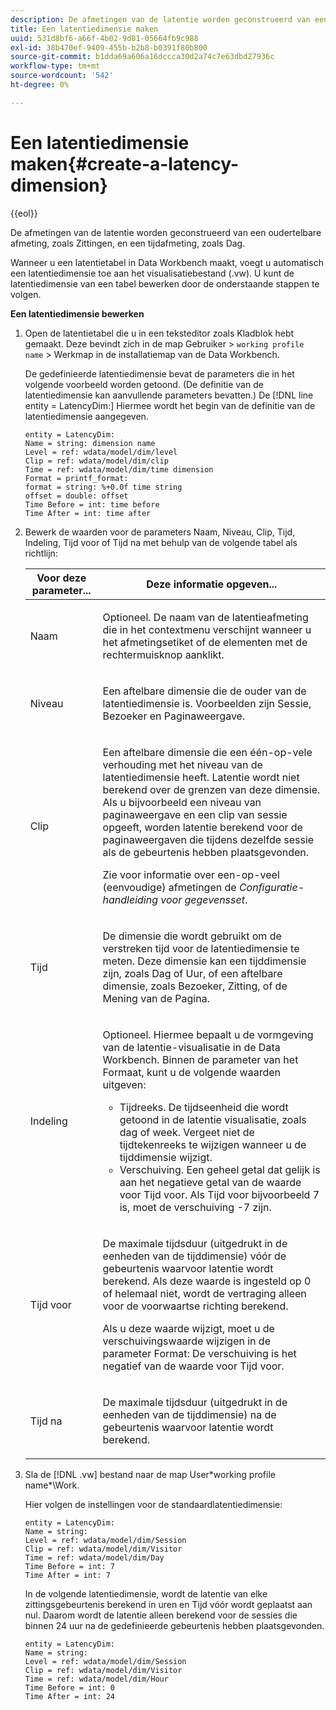 ```yaml
---
description: De afmetingen van de latentie worden geconstrueerd van een oudertelbare afmeting, zoals Zittingen, en een tijdafmeting, zoals Dag.
title: Een latentiedimensie maken
uuid: 531d8bf6-a66f-4b02-9d81-05664fb9c988
exl-id: 38b470ef-9409-455b-b2b8-b0391f80b800
source-git-commit: b1dda69a606a16dccca30d2a74c7e63dbd27936c
workflow-type: tm+mt
source-wordcount: '542'
ht-degree: 0%

---
```


# Een latentiedimensie maken{#create-a-latency-dimension}

{{eol}}

De afmetingen van de latentie worden geconstrueerd van een oudertelbare afmeting, zoals Zittingen, en een tijdafmeting, zoals Dag.

Wanneer u een latentietabel in Data Workbench maakt, voegt u automatisch een latentiedimensie toe aan het visualisatiebestand (.vw). U kunt de latentiedimensie van een tabel bewerken door de onderstaande stappen te volgen.

**Een latentiedimensie bewerken**

1. Open de latentietabel die u in een teksteditor zoals Kladblok hebt gemaakt. Deze bevindt zich in de map Gebruiker > `working profile name` > Werkmap in de installatiemap van de Data Workbench.

   De gedefinieerde latentiedimensie bevat de parameters die in het volgende voorbeeld worden getoond. (De definitie van de latentiedimensie kan aanvullende parameters bevatten.) De [!DNL line entity = LatencyDim:] Hiermee wordt het begin van de definitie van de latentiedimensie aangegeven.

   ```
   entity = LatencyDim:
   Name = string: dimension name
   Level = ref: wdata/model/dim/level
   Clip = ref: wdata/model/dim/clip
   Time = ref: wdata/model/dim/time dimension
   Format = printf_format: 
   format = string: %+0.0f time string
   offset = double: offset
   Time Before = int: time before
   Time After = int: time after
   ```

1. Bewerk de waarden voor de parameters Naam, Niveau, Clip, Tijd, Indeling, Tijd voor of Tijd na met behulp van de volgende tabel als richtlijn:

   <table id="table_13DF30B8B7314F118D0ED5DF9EA70B9B"> 
   <thead> 
   <tr> 
      <th colname="col1" class="entry"> Voor deze parameter... </th> 
      <th colname="col2" class="entry"> Deze informatie opgeven... </th> 
   </tr> 
   </thead>
   <tbody> 
   <tr> 
      <td colname="col1"> <p>Naam </p> </td> 
      <td colname="col2"> <p>Optioneel. De naam van de latentieafmeting die in het contextmenu verschijnt wanneer u het afmetingsetiket of de elementen met de rechtermuisknop aanklikt. </p> </td> 
   </tr> 
   <tr> 
      <td colname="col1"> <p>Niveau </p> </td> 
      <td colname="col2"> <p>Een aftelbare dimensie die de ouder van de latentiedimensie is. Voorbeelden zijn Sessie, Bezoeker en Paginaweergave. </p> </td> 
   </tr> 
   <tr> 
      <td colname="col1"> <p>Clip </p> </td> 
      <td colname="col2"> <p>Een aftelbare dimensie die een één-op-vele verhouding met het niveau van de latentiedimensie heeft. Latentie wordt niet berekend over de grenzen van deze dimensie. Als u bijvoorbeeld een niveau van paginaweergave en een clip van sessie opgeeft, worden latentie berekend voor de paginaweergaven die tijdens dezelfde sessie als de gebeurtenis hebben plaatsgevonden. </p> <p>Zie voor informatie over een-op-veel (eenvoudige) afmetingen de <i>Configuratie-handleiding voor gegevensset</i>. </p> </td> 
   </tr> 
   <tr> 
      <td colname="col1"> <p>Tijd </p> </td> 
      <td colname="col2"> <p>De dimensie die wordt gebruikt om de verstreken tijd voor de latentiedimensie te meten. Deze dimensie kan een tijddimensie zijn, zoals Dag of Uur, of een aftelbare dimensie, zoals Bezoeker, Zitting, of de Mening van de Pagina. </p> </td> 
   </tr> 
   <tr> 
      <td colname="col1"> Indeling </td> 
      <td colname="col2"> <p>Optioneel. Hiermee bepaalt u de vormgeving van de latentie-visualisatie in de Data Workbench. Binnen de parameter van het Formaat, kunt u de volgende waarden uitgeven: 
      <ul id="ul_ABF4C17BDE2E4F6C9CBDD933674DE861"> 
         <li id="li_5ED6A7267C81444983AF8507ADC6A5AB">Tijdreeks. De tijdseenheid die wordt getoond in de latentie visualisatie, zoals dag of week. Vergeet niet de tijdtekenreeks te wijzigen wanneer u de tijddimensie wijzigt. </li> 
         <li id="li_E3B517ECE1494221AAE90455CC0AAB42">Verschuiving. Een geheel getal dat gelijk is aan het negatieve getal van de waarde voor Tijd voor. Als Tijd voor bijvoorbeeld 7 is, moet de verschuiving -7 zijn. </li> 
      </ul> </p> </td> 
   </tr> 
   <tr> 
      <td colname="col1"> <p>Tijd voor </p> </td> 
      <td colname="col2"> <p>De maximale tijdsduur (uitgedrukt in de eenheden van de tijddimensie) vóór de gebeurtenis waarvoor latentie wordt berekend. Als deze waarde is ingesteld op 0 of helemaal niet, wordt de vertraging alleen voor de voorwaartse richting berekend. </p> <p>Als u deze waarde wijzigt, moet u de verschuivingswaarde wijzigen in de parameter Format: De verschuiving is het negatief van de waarde voor Tijd voor. </p> </td> 
   </tr> 
   <tr> 
      <td colname="col1"> <p>Tijd na </p> </td> 
      <td colname="col2"> <p>De maximale tijdsduur (uitgedrukt in de eenheden van de tijddimensie) na de gebeurtenis waarvoor latentie wordt berekend. </p> </td> 
   </tr> 
   </tbody> 
   </table>

1. Sla de [!DNL .vw] bestand naar de map User\*working profile name*\Work.

   Hier volgen de instellingen voor de standaardlatentiedimensie:

   ```
   entity = LatencyDim:
   Name = string: 
   Level = ref: wdata/model/dim/Session
   Clip = ref: wdata/model/dim/Visitor
   Time = ref: wdata/model/dim/Day
   Time Before = int: 7
   Time After = int: 7
   ```

   In de volgende latentiedimensie, wordt de latentie van elke zittingsgebeurtenis berekend in uren en Tijd vóór wordt geplaatst aan nul. Daarom wordt de latentie alleen berekend voor de sessies die binnen 24 uur na de gedefinieerde gebeurtenis hebben plaatsgevonden.

   ```
   entity = LatencyDim:
   Name = string:
   Level = ref: wdata/model/dim/Session
   Clip = ref: wdata/model/dim/Visitor
   Time = ref: wdata/model/dim/Hour
   Time Before = int: 0
   Time After = int: 24
   ```
